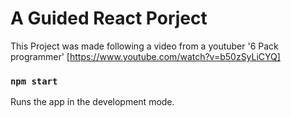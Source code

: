 # A Guided React Porject

This Project was made following a video from a youtuber '6 Pack programmer' [https://www.youtube.com/watch?v=b50zSyLiCYQ]


### `npm start`

Runs the app in the development mode.

